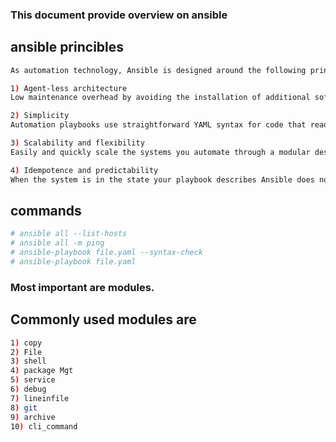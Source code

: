 ### This document provide overview on ansible

## ansible princibles
```bash
As automation technology, Ansible is designed around the following principles:

1) Agent-less architecture
Low maintenance overhead by avoiding the installation of additional software across IT infrastructure.

2) Simplicity
Automation playbooks use straightforward YAML syntax for code that reads like documentation. Ansible is also decentralized, using SSH existing OS credentials to access to remote machines.

3) Scalability and flexibility
Easily and quickly scale the systems you automate through a modular design that supports a large range of operating systems, cloud platforms, and network devices.

4) Idempotence and predictability
When the system is in the state your playbook describes Ansible does not change anything, even if the playbook runs multiple times.

```


## commands
```bash
# ansible all --list-hosts
# ansible all -m ping
# ansible-playbook file.yaml --syntax-check
# ansible-playbook file.yaml
```


### Most important are modules. 
## Commonly used modules are 
```bash
1) copy
2) File
3) shell
4) package Mgt
5) service
6) debug
7) lineinfile
8) git
9) archive
10) cli_command
